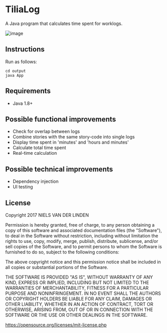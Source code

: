 # TiliaLog

A Java program that calculates time spent for worklogs.

![image](https://s28.postimg.org/69avp8065/tilialog_0_3_reduced.png)

## Instructions

Run as follows:

    cd output
    java App

## Requirements

* Java 1.8+

## Possible functional improvements

* Check for overlap between logs
* Combine stories with the same story-code into single logs
* Display time spent in 'minutes' and 'hours and minutes'
* Calculate total time spent
* Real-time calculation

## Possible technical improvements

* Dependency injection
* UI testing

## License

Copyright 2017 NIELS VAN DER LINDEN

Permission is hereby granted, free of charge, to any person obtaining a copy of this software and associated documentation files (the "Software"), to deal in the Software without restriction, including without limitation the rights to use, copy, modify, merge, publish, distribute, sublicense, and/or sell copies of the Software, and to permit persons to whom the Software is furnished to do so, subject to the following conditions:

The above copyright notice and this permission notice shall be included in all copies or substantial portions of the Software.

THE SOFTWARE IS PROVIDED "AS IS", WITHOUT WARRANTY OF ANY KIND, EXPRESS OR IMPLIED, INCLUDING BUT NOT LIMITED TO THE WARRANTIES OF MERCHANTABILITY, FITNESS FOR A PARTICULAR PURPOSE AND NONINFRINGEMENT. IN NO EVENT SHALL THE AUTHORS OR COPYRIGHT HOLDERS BE LIABLE FOR ANY CLAIM, DAMAGES OR OTHER LIABILITY, WHETHER IN AN ACTION OF CONTRACT, TORT OR OTHERWISE, ARISING FROM, OUT OF OR IN CONNECTION WITH THE SOFTWARE OR THE USE OR OTHER DEALINGS IN THE SOFTWARE.

https://opensource.org/licenses/mit-license.php
